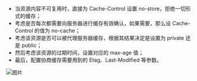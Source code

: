 
+ 当资源内容不可复用时，直接为 Cache-Control 设置 no-store，拒绝一切形式的缓存；  
+ 考虑是否每次都需要向服务器进行缓存有效确认，如果需要，那么设 Cache-Control 的值为 no-cache；  
+ 考虑该资源是否可以被代理服务器缓存，根据其结果决定是设置为 private 还是 public；  
+ 然后考虑该资源的过期时间，设置对应的 max-age 值；
+ 最后，配置协商缓存需要用到的 Etag、Last-Modified 等参数。

![图片](https://user-gold-cdn.xitu.io/2018/9/20/165f701820fafcf8?imageView2/0/w/1280/h/960/format/webp/ignore-error/1)  

